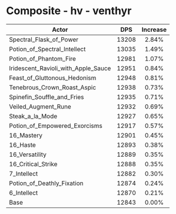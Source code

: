 # Composite - hv - venthyr
| Actor | DPS | Increase |
|---|:---:|:---:|
|Spectral_Flask_of_Power|13208|2.84%|
|Potion_of_Spectral_Intellect|13035|1.49%|
|Potion_of_Phantom_Fire|12981|1.07%|
|Iridescent_Ravioli_with_Apple_Sauce|12951|0.84%|
|Feast_of_Gluttonous_Hedonism|12948|0.81%|
|Tenebrous_Crown_Roast_Aspic|12938|0.73%|
|Spinefin_Souffle_and_Fries|12935|0.71%|
|Veiled_Augment_Rune|12932|0.69%|
|Steak_a_la_Mode|12927|0.65%|
|Potion_of_Empowered_Exorcisms|12917|0.57%|
|16_Mastery|12901|0.45%|
|16_Haste|12893|0.38%|
|16_Versatility|12889|0.35%|
|16_Critical_Strike|12888|0.35%|
|7_Intellect|12882|0.30%|
|Potion_of_Deathly_Fixation|12874|0.24%|
|6_Intellect|12870|0.21%|
|Base|12843|0.00%|
